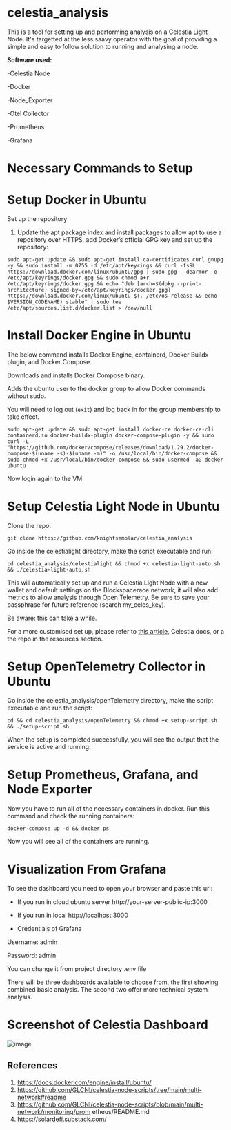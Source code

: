 # celestia_analysis

This is a tool for setting up and performing analysis on a Celestia Light Node. It's targetted at the less saavy operator with the goal of providing a simple and easy to follow solution to running and analysing a node. 

**Software used:**

-Celestia Node 

-Docker

-Node_Exporter

-Otel Collector

-Prometheus

-Grafana


# Necessary Commands to Setup

# Setup Docker in Ubuntu
Set up the repository
1. Update the apt package index and install packages to allow apt to use a repository over HTTPS, add Docker’s official GPG key and set up the repository:

```
sudo apt-get update && sudo apt-get install ca-certificates curl gnupg -y && sudo install -m 0755 -d /etc/apt/keyrings && curl -fsSL https://download.docker.com/linux/ubuntu/gpg | sudo gpg --dearmor -o /etc/apt/keyrings/docker.gpg && sudo chmod a+r /etc/apt/keyrings/docker.gpg && echo "deb [arch=$(dpkg --print-architecture) signed-by=/etc/apt/keyrings/docker.gpg] https://download.docker.com/linux/ubuntu $(. /etc/os-release && echo $VERSION_CODENAME) stable" | sudo tee /etc/apt/sources.list.d/docker.list > /dev/null
```

# Install Docker Engine in Ubuntu

The below command installs Docker Engine, containerd, Docker Buildx plugin, and Docker Compose.

Downloads and installs Docker Compose binary.

Adds the ubuntu user to the docker group to allow Docker commands without sudo.

You will need to log out (`exit`) and log back in for the group membership to take effect.

```
sudo apt-get update && sudo apt-get install docker-ce docker-ce-cli containerd.io docker-buildx-plugin docker-compose-plugin -y && sudo curl -L "https://github.com/docker/compose/releases/download/1.29.2/docker-compose-$(uname -s)-$(uname -m)" -o /usr/local/bin/docker-compose && sudo chmod +x /usr/local/bin/docker-compose && sudo usermod -aG docker ubuntu
```

Now login again to the VM

# Setup Celestia Light Node in Ubuntu

Clone the repo:

```
git clone https://github.com/knightsemplar/celestia_analysis
```

Go inside the celestialight directory, make the script executable and run:

```
cd celestia_analysis/celestialight && chmod +x celestia-light-auto.sh && ./celestia-light-auto.sh
```

This will automatically set up and run a Celestia Light Node with a new wallet and default settings on the Blockspacerace network, it will also add metrics to allow analysis through Open Telemetry. Be sure to save your passphrase for future reference (search my_celes_key). 

Be aware: this can take a while. 

For a more customised set up, please refer to [this article]([url](https://solardefi.substack.com/)), Celestia docs, or a the repo in the resources section. 


# Setup OpenTelemetry Collector in Ubuntu

Go inside the celestia_analysis/openTelemetry directory, make the script executable and run the script:

`cd && cd celestia_analysis/openTelemetry && chmod +x setup-script.sh && ./setup-script.sh`

When the setup is completed successfully, you will see the output that the service is active and running.

# Setup Prometheus, Grafana, and Node Exporter

Now you have to run all of the necessary containers in docker. Run this command and check the running containers:

```
docker-compose up -d && docker ps
```

Now you will see all of the containers are running.

# Visualization From Grafana

To see the dashboard you need to open your browser and paste this url:

- If you run in cloud ubuntu server
http://your-server-public-ip:3000

- If you run in local
http://localhost:3000

- Credentials of Grafana

Username: admin

Password: admin

You can change it from project directory .env file

There will be three dashboards available to choose from, the first showing combined basic analysis. The second two offer more technical system analysis. 


# Screenshot of Celestia Dashboard

![image](https://github.com/knightsemplar/celestia_analysis/assets/81700275/c824bd46-f92f-4010-b015-726f2e32d6bb)

## References
1. https://docs.docker.com/engine/install/ubuntu/
2. https://github.com/GLCNI/celestia-node-scripts/tree/main/multi-network#readme
3. https://github.com/GLCNI/celestia-node-scripts/blob/main/multi-network/monitoring/prom
etheus/README.md
4. https://solardefi.substack.com/

